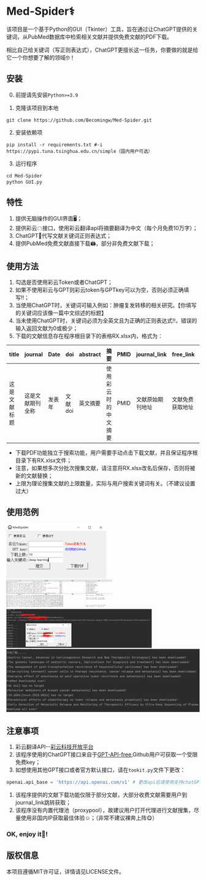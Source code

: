 # Med-Spider⚕

该项目是一个基于Python的GUI（Tkinter）工具，旨在通过让ChatGPT提供的关键词，从PubMed数据库中检索相关文献并提供免费文献的PDF下载。

相比自己给关键词（写正则表达式），ChatGPT更擅长这一任务，你要做的就是给它一个你想要了解的领域🤓！

## 安装

0. 前提请先安装``Python>=3.9``  

1. 克隆该项目到本地

```shell
git clone https://github.com/Becomingw/Med-Spider.git
```

2. 安装依赖项

```shell
pip install -r requirements.txt #-i https://pypi.tuna.tsinghua.edu.cn/simple（国内用户可选）
```

3. 运行程序

```shell
cd Med-Spider
python GUI.py
```

## 特性

1. 提供无脑操作的GUI界面🖥；
2. 提供彩云☁接口，使用彩云翻译api将摘要翻译为中文（每个月免费10万字）；
3. ChatGPT🤖代写文献关键词正则表达式；
4. 提供PubMed免费文献直接下载🖨，部分非免费文献下载；

## 使用方法

1. 勾选是否使用彩云Token或者ChatGPT；
2. 如果不使用彩云与GPT则彩云token与GPTkey可以为空，否则必须正确填写‼；
3. 当使用ChatGPT时，关键词可输入例如：肿瘤复发转移的相关研究。【你填写的关键词应该像一篇中文综述的标题】
4. 当未使用ChatGPT时，关键词必须为全英文且为正确的正则表达式‼，错误的输入返回文献为0或极少；
5. 下载的文献信息存在程序根目录下的表格RX.xlsx内，格式为：

| title        | journal          | Date   | doi     | abstract | 摘要                 | PMID | journal_link     | free_link        | download                         |
| ------------ | ---------------- | ------ | ------- | -------- | -------------------- | ---- | ---------------- | ---------------- | -------------------------------- |
| 这是文献标题 | 这是文献期刊全称 | 发表年 | 文献doi | 英文摘要 | 使用彩云时的中文摘要 | PMID | 文献原始期刊地址 | 文献免费获取地址 | 是否下载（1为已下载，0为未下载） |

- 下载PDF功能独立于搜索功能，用户需要手动点击下载文献，并且保证程序根目录下有RX.xlsx文件；
- 注意，如果想多次分批次搜集文献，请注意将RX.xlsx改名后保存，否则将被新的文献替换；
- 上限为理论搜集文献的上限数量，实际与用户搜索关键词有关。（不建议设置过大）

## 使用范例

<img src="fig\5.png" alt="5" style="zoom:50%;" />

<img src="fig\1.png" alt="1" style="zoom:27%;" />

<img src="fig\4.png" alt="4" style="zoom:37%;" />

<img src="fig\3.png" alt="3" style="zoom:50%;" />

## 注意事项

1. 彩云翻译API--[彩云科技开放平台](https://platform.caiyunapp.com/regist)
2. 该程序使用的ChatGPT接口来自于[GPT-API-free](https://github.com/chatanywhere/GPT_API_free),Github用户可获取一个受限免费key；
3. 如想使用其他GPT接口或者官方默认接口，请在``tookit.py``文件下更改：

```python
openai.api_base = 'https://api.openai.com/v1' # 更改api后请使用支持chatGPT的区域网络下使用本程序
```

1. 该程序提供的文献下载功能仅限于部分文献，大部分收费文献需要用户到journal_link跳转获取；
2. 该程序没有内置代理池（proxypool），故建议用户打开代理进行文献搜集，尽量使用非国内IP获取最佳体验☺；（非常不建议裸奔上阵😋）

### OK, enjoy it🥳!

## 版权信息

本项目遵循MIT许可证，详情请见LICENSE文件。

